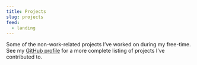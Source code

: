 ```yaml
---
title: Projects
slug: projects
feed:
  - landing
---
```


Some of the non-work-related projects I’ve worked on during my free-time. See
my [GitHub profile](https://github.com/cthierer) for a more complete listing
of projects I’ve contributed to.
